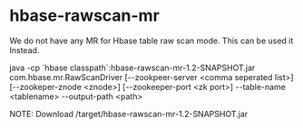 # hbase-rawscan-mr

We do not have any MR for Hbase table raw scan mode. This can be used it Instead.

java -cp \`hbase classpath\`:hbase-rawscan-mr-1.2-SNAPSHOT.jar com.hbase.mr.RawScanDriver [--zookpeer-server \<comma seperated list\>] [--zookeper-znode \<znode\>] [--zookeeper-port \<zk port\>] --table-name \<tablename\>  --output-path \<path\>

NOTE: Download /target/hbase-rawscan-mr-1.2-SNAPSHOT.jar 
